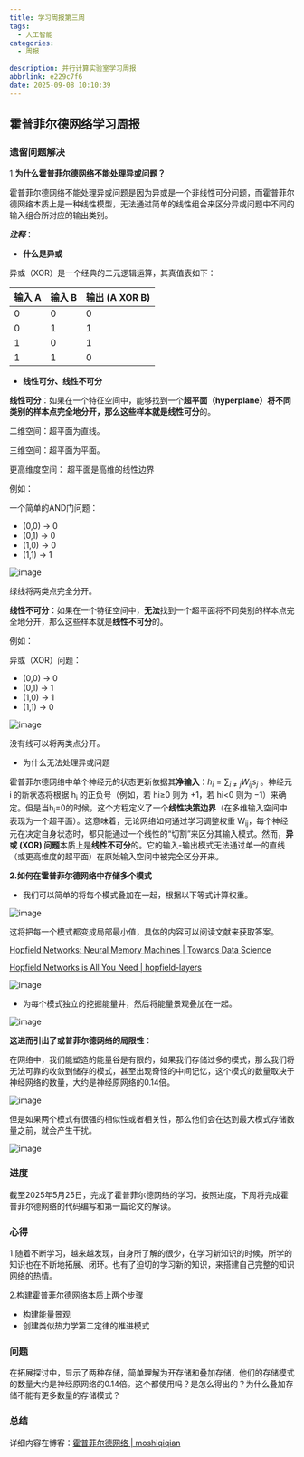 ```yaml
---
title: 学习周报第三周
tags:
  - 人工智能
categories:
  - 周报
  
description: 并行计算实验室学习周报
abbrlink: e229c7f6
date: 2025-09-08 10:10:39
---
```

## 霍普菲尔德网络学习周报

### 遗留问题解决

1.**为什么霍普菲尔德网络不能处理异或问题？**

霍普菲尔德网络不能处理异或问题是因为异或是一个非线性可分问题，而霍普菲尔德网络本质上是一种线性模型，无法通过简单的线性组合来区分异或问题中不同的输入组合所对应的输出类别。

***注释***：

- **什么是异或**

异或（XOR）是一个经典的二元逻辑运算，其真值表如下：

| 输入 A | 输入 B | 输出 (A XOR B) |
| ------ | ------ | -------------- |
| 0      | 0      | 0              |
| 0      | 1      | 1              |
| 1      | 0      | 1              |
| 1      | 1      | 0              |

- **线性可分、线性不可分**

**线性可分**：如果在一个特征空间中，能够找到一个**超平面（hyperplane）**将不同类别的样本点完全地分开，那么这些样本就是**线性可分**的。

二维空间：超平面为直线。

三维空间：超平面为平面。

更高维度空间： 超平面是高维的线性边界

例如：

一个简单的AND门问题：

- (0,0) -> 0
- (0,1) -> 0
- (1,0) -> 0
- (1,1) -> 1

![image](https://moshiqiqian.github.io/picx-images-hosting/周报/image.2vf3ga1fmg.webp)	

绿线将两类点完全分开。

**线性不可分**：如果在一个特征空间中，**无法**找到一个超平面将不同类别的样本点完全地分开，那么这些样本就是**线性不可分**的。

例如：

异或（XOR）问题：

- (0,0) -> 0
- (0,1) -> 1
- (1,0) -> 1
- (1,1) -> 0

![image](https://moshiqiqian.github.io/picx-images-hosting/周报/image.73uaq3spva.webp)

没有线可以将两类点分开。

- 为什么无法处理异或问题

霍普菲尔德网络中单个神经元的状态更新依据其**净输入**：$h_i = \sum_{i \neq j} W_{ij} s_j$ 。神经元 i 的新状态将根据 h<sub>i</sub> 的正负号（例如，若 hi≥0 则为 +1，若 hi<0 则为 −1）来确定。但是当h<sub>i</sub>=0的时候，这个方程定义了一个**线性决策边界**（在多维输入空间中表现为一个超平面）。这意味着，无论网络如何通过学习调整权重 W<sub>ij</sub>，每个神经元在决定自身状态时，都只能通过一个线性的“切割”来区分其输入模式。然而，**异或 (XOR) 问题**本质上是**线性不可分**的。它的输入-输出模式无法通过单一的直线（或更高维度的超平面）在原始输入空间中被完全区分开来。



**2.如何在霍普菲尔德网络中存储多个模式**

- 我们可以简单的将每个模式叠加在一起，根据以下等式计算权重。

![image](https://moshiqiqian.github.io/picx-images-hosting/周报/image.2ks9n4nidt.webp)

这将把每一个模式都变成局部最小值，具体的内容可以阅读文献来获取答案。

[Hopfield Networks: Neural Memory Machines | Towards Data Science](https://towardsdatascience.com/hopfield-networks-neural-memory-machines-4c94be821073/)

[Hopfield Networks is All You Need | hopfield-layers](https://ml-jku.github.io/hopfield-layers/)

![image](https://moshiqiqian.github.io/picx-images-hosting/周报/image.2327yjnc20.webp)

- 为每个模式独立的挖掘能量井，然后将能量景观叠加在一起。

![image](https://moshiqiqian.github.io/picx-images-hosting/周报/image.szas85kjv.webp)

**这进而引出了或普菲尔德网络的局限性**：

在网络中，我们能塑造的能量谷是有限的，如果我们存储过多的模式，那么我们将无法可靠的收敛到储存的模式，甚至出现奇怪的中间记忆，这个模式的数量取决于神经网络的数量，大约是神经原网络的0.14倍。

![image](https://moshiqiqian.github.io/picx-images-hosting/周报/image.lw2wsjn99.webp)

但是如果两个模式有很强的相似性或者相关性，那么他们会在达到最大模式存储数量之前，就会产生干扰。

![image](https://moshiqiqian.github.io/picx-images-hosting/周报/image.3k8d0as3x9.webp)

### 进度

截至2025年5月25日，完成了霍普菲尔德网络的学习。按照进度，下周将完成霍普菲尔德网络的代码编写和第一篇论文的解读。

### 心得

1.随着不断学习，越来越发现，自身所了解的很少，在学习新知识的时候，所学的知识也在不断地拓展、闭环。也有了迫切的学习新的知识，来搭建自己完整的知识网络的热情。

2.构建霍普菲尔德网络本质上两个步骤

- 构建能量景观
- 创建类似热力学第二定律的推进模式

### 问题

在拓展探讨中，显示了两种存储，简单理解为开存储和叠加存储，他们的存储模式的数量大约是神经原网络的0.14倍。这个都使用吗？是怎么得出的？为什么叠加存储不能有更多数量的存储模式？

### 总结

详细内容在博客：[霍普菲尔德网络 | moshiqiqian](https://www.moshiqiqian.top/post/cbdf0372.html)

